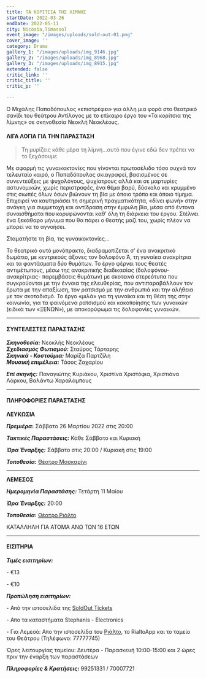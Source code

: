 ```yaml
---
title: ΤΑ ΚΟΡΙΤΣΙΑ ΤΗΣ ΛΙΜΝΗΣ
startDate: 2022-03-26
endDate: 2022-05-11
city: Nicosia,limassol
event_image: "/images/uploads/sold-out-01.png"
cover_image: ''
category: Drama
gallery_1: "/images/uploads/img_9146.jpg"
gallery_2: "/images/uploads/img_8968.jpg"
gallery_3: "/images/uploads/img_8915.jpg"
extended: false
critic_link: ''
critic_title: ''
critic_p: ''

---
```

Ο Μιχάλης Παπαδόπουλος «επιστρέφει» για άλλη μια φορά στο θεατρικό σανίδι του θεάτρου Αντίλογος με το επίκαιρο έργο του «Τα κορίτσια της λίμνης» σε σκηνοθεσία Νεοκλή Νεοκλέους.

#### ΛΙΓΑ ΛΟΓΙΑ ΓΙΑ ΤΗΝ ΠΑΡΑΣΤΑΣΗ

> Τη μυρίζεις κάθε μέρα τη λίμνη...αυτό που έγινε εδώ δεν πρέπει να το ξεχάσουμε

Με αφορμή τις γυναικοκτονίες που γίνονται πρωτοσέλιδο τόσο συχνά τον τελευταίο καιρό, ο Παπαδόπουλος σκιαγραφεί, βασισμένος σε συνεντεύξεις με ψυχολόγους, ψυχίατρους αλλά και σε μαρτυρίες αστυνομικών, χωρίς περιστροφές, ένα θέμα βαρύ, δύσκολο και κρυμμένο στις σιωπές όλων όσων βιώνουν τη βία με όποιο τρόπο και όποιο τίμημα. Επιχειρεί να καυτηριάσει τη σημερινή πραγματικότητα, «δίνει φωνή» στην ανάγκη για συμμετοχή και αντίδραση στην έμφυλη βία, μέσα από έντονα συναισθήματα που κορυφώνονται καθ’ όλη τη διάρκεια του έργου. Στέλνει ένα ξεκάθαρο μήνυμα που θα πάρει ο θεατής μαζί του, χωρίς πλέον να μπορεί να το αγνοήσει.

Σταματήστε τη βία, τις γυναικοκτονίες...

Το θεατρικό αυτό μονόπρακτο, διαδραματίζεται σ’ ένα ανακριτικό δωμάτιο, με κεντρικούς άξονες τον δολοφόνο Ά, τη γυναίκα ανακρίτρια και τα φαντάσματα δύο θυμάτων. Το έργο φέρνει τους θεατές αντιμέτωπους, μέσω της ανακριτικής διαδικασίας (δολοφόνου-ανακρίτριας- παρεμβάσεις θυμάτων) με σκοτεινά στερεότυπα που συγκρούονται με την έννοια της ελευθερίας, που αντιπαραβάλλουν τον έρωτα με την απαξίωση, τον ρατσισμό με την ανθρωπιά και την αλήθεια με τον σκοταδισμό. Το έργο «μιλά» για τη γυναίκα και τη θέση της στην κοινωνία, για τα φαινόμενα ρατσισμού και κακοποίησης των γυναικών (ειδικά των «ΞΕΝΩΝ»), με αποκορύφωμα τις δολοφονίες γυναικών.

***

#### ΣΥΝΤΕΛΕΣΤΕΣ ΠΑΡΑΣΤΑΣΗΣ

**_Σκηνοθεσία:_** Νεοκλής Νεοκλέους  
**_Σχεδιασμός Φωτισμού:_** Σταύρος Τάρταρης  
**_Σκηνικά - Κοστούμια:_** Μαρίζα Παρτζίλη  
**_Μουσική επιμέλεια:_** Τάσος Ζαχαρίου

**_Επί σκηνής:_** Παναγιώτης Κυριάκου, Χριστίνα Χριστόφια, Χριστιάνα Λάρκου, Βαλάντω Χαραλάμπους

***

#### ΠΛΗΡΟΦΟΡΙΕΣ ΠΑΡΑΣΤΑΣΗΣ

**ΛΕΥΚΩΣΙΑ**

**_Πρεμιέρα_:** Σάββατο 26 Μαρτίου 2022 στις 20:00

**_Τακτικές Παραστάσεις:_** Κάθε Σάββατο και Κυριακή

**_Ώρα Έναρξης:_** Σάββατο στις 20:00 / Κυριακή στις 19:00

**_Τοποθεσία_:** [Θέατρο Μασκαρίνι](https://www.google.com/maps/place/%CE%98%CE%AD%CE%B1%CF%84%CF%81%CE%BF+%CE%9C%CE%B1%CF%83%CE%BA%CE%B1%CF%81%CE%AF%CE%BD%CE%B9/@35.1187672,33.3764588,17z/data=!3m1!4b1!4m5!3m4!1s0x14de190879b8036b:0xa61c1fbebbf53da8!8m2!3d35.1187628!4d33.3786475)

***

**ΛΕΜΕΣΟΣ**

**_Ημερομηνία Παραστάσης:_** Τετάρτη 11 Μαίου

**_Ώρα Έναρξης:_** 20:00

**_Τοποθεσία_:** [Θέατρο Ριάλτο](https://www.google.com/maps/place/Rialto+Theatre/@34.6795049,33.0434696,17z/data=!3m1!4b1!4m5!3m4!1s0x14e7331ab1ec9197:0xdf6e42bed1d077b1!8m2!3d34.6795049!4d33.0456583 "ΡΙΑΛΤΟ")

ΚΑΤΑΛΛΗΛΗ ΓΙΑ ΑΤΟΜΑ ΑΝΩ ΤΩΝ 16 ΕΤΩΝ

***

#### ΕΙΣΙΤΗΡΙΑ

**_Τιμές εισιτηρίων:_**

\- €13

\- €10

**_Προπώληση εισιτηρίων:_**

\- Από την ιστοσελίδα της [SoldOut Tickets](https://www.soldoutticketbox.com//ta-koritsia-tis-limnis-antilogos-2022/easyconsole.cfm)

\- Απο τα καταστήματα Stephanis - Electronics

\- Για Λεμεσό: Απο την ιστοσελίδα του [Ριάλτο](https://rialto.interticket.com/program/ta-koritsia-tis-limnis-2557 "Ριάλτο"), το RialtoApp και το ταμείο του Θεάτρου (Τηλέφωνο: 77777745)

Ώρες λειτουργίας ταμείου: Δευτέρα - Παρασκευή 10:00-15:00 και 2 ώρες πριν την έναρξη των παραστάσεων

**_Πληροφορίες & Κρατήσεις:_** 99251331 / 70007721